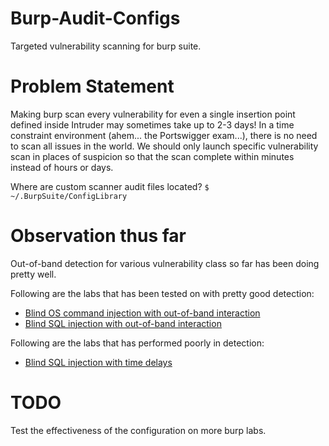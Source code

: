# Burp-Audit-Configs
Targeted vulnerability scanning for burp suite. 

# Problem Statement
Making burp scan every vulnerability for even a single insertion point defined inside Intruder may sometimes take up to 2-3 days! 
In a time constraint environment (ahem... the Portswigger exam...), there is no need to scan all issues in the world. We should only launch specific vulnerability scan in places of suspicion so that the scan complete within minutes instead of hours or days.

Where are custom scanner audit files located? 
`$ ~/.BurpSuite/ConfigLibrary`

# Observation thus far
Out-of-band detection for various vulnerability class so far has been doing pretty well.

Following are the labs that has been tested on with pretty good detection:
- [Blind OS command injection with out-of-band interaction](https://portswigger.net/web-security/os-command-injection/lab-blind-out-of-band)
- [Blind SQL injection with out-of-band interaction](https://portswigger.net/web-security/sql-injection/blind/lab-out-of-band)

Following are the labs that has performed poorly in detection:
- [Blind SQL injection with time delays](https://portswigger.net/web-security/sql-injection/blind/lab-time-delays)

# TODO
Test the effectiveness of the configuration on more burp labs.
